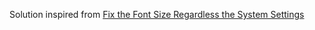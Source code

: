 Solution inspired from [Fix the Font Size Regardless the System Settings](https://basecamp.temenos.com/s/article-detail/a046A00000AVTFxQAP/fix-the-font-size-regardless-the-system-settings)